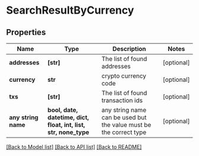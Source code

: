 # SearchResultByCurrency


## Properties
Name | Type | Description | Notes
------------ | ------------- | ------------- | -------------
**addresses** | **[str]** | The list of found addresses | [optional] 
**currency** | **str** | crypto currency code | [optional] 
**txs** | **[str]** | The list of found transaction ids | [optional] 
**any string name** | **bool, date, datetime, dict, float, int, list, str, none_type** | any string name can be used but the value must be the correct type | [optional]

[[Back to Model list]](../README.md#documentation-for-models) [[Back to API list]](../README.md#documentation-for-api-endpoints) [[Back to README]](../README.md)


